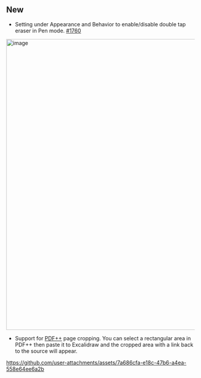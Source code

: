 ## New
- Setting under Appearance and Behavior to enable/disable double tap eraser in Pen mode. [#1760](https://github.com/zsviczian/obsidian-excalidraw-plugin/issues/1760)

<img width="778" alt="image" src="https://github.com/user-attachments/assets/d161ebd3-9f3f-4a1d-b50e-f5824f8406e9">

- Support for [PDF++](https://github.com/RyotaUshio/obsidian-pdf-plus) page cropping. You can select a rectangular area in PDF++ then paste it to Excalidraw and the cropped area with a link back to the source will appear.

https://github.com/user-attachments/assets/7a686cfa-e18c-47b6-a4ea-558e64ee6a2b
